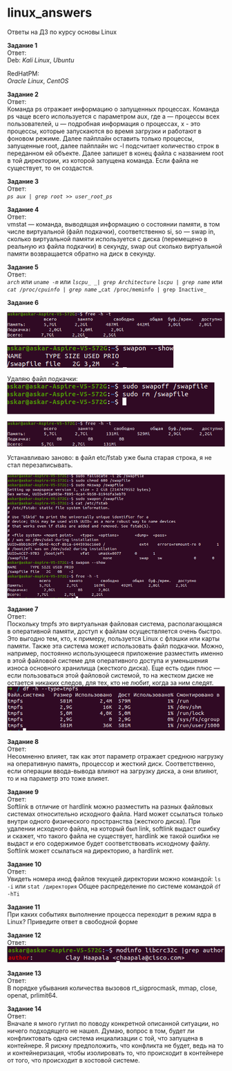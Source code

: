 # linux_answers
Ответы на ДЗ по курсу основы Linux

**Задание 1**  
Ответ:  
Deb:
_Kali Linux_, _Ubuntu_

RedHatPM:  
_Oracle Linux_, _CentOS_

**Задание 2**  
Ответ:  
Команда ps отражает информацию о запущенных процессах. Команда ps чаще всего используется с параметром aux, где a — процессы всех пользователей, u — подробная информация о процессах,  x - это процессы, которые запускаются во время загрузки и работают в фоновом режиме. Далее пайплайн оставить только процессы, запущенные root, далее пайплайн wc -l подсчитает количество строк в переданном ей объекте. Далее запишет в конец файла с названием root в той директории, из которой запущена команда. Если файла не существует, то он создастся.

**Задание 3**  
Ответ:  
_`ps aux | grep root >> user_root_ps`_

**Задание 4**  
Ответ:  
vmstat — команда, выводящая информацию о состоянии памяти, в том числе виртуальной (файл подкачки), соответственно  si, so — swap in,  сколько виртуальной памяти используется с диска (перемещено в реальную из файла подкачки) в секунду, swap out сколько виртуальной памяти возвращается обратно на диск в секунду.

**Задание 5**  
Ответ:  
_`arch`_ или _`uname -m`_ или _`lscpu_ _| grep Architecture`_
_`lscpu | grep name`_ или _`cat /proc/cpuinfo | grep name`_
_`cat /proc/meminfo | grep Inactive_`

**Задание 6**  

![Screenshot](1.png)

![Screenshot](2.png)

Удаляю файл подкачки:  
![Screenshot](3.png)

![Screenshot](4.png)

Устанавливаю заново: в файл etc/fstab уже была старая строка, я не стал перезаписывать.

![Screenshot](5.png)

**Задание 7**  
Ответ:  
Поскольку  tmpfs это виртуальная файловая система, располагающаяся в оперативной памяти, доступ к файлам осуществляется очень быстро. Это выгодно тем, кто, к примеру, пользуется Linux  с флэшки или карты памяти. Также эта система может использовать файл подкачки. Можно, например, постоянно использующееся приложение разместить именно в этой файловой системе для оперативного доступа и уменьшения износа основного хранилища (жесткого диска). Еще есть один плюс — если пользоваться этой файловой системой, то на жестком диске не остается никаких следов, для тех, кто не любит, когда за ним следят.
![Screenshot](7.png)

**Задание 8**  
Ответ:  
Несомненно влияет, так как этот параметр отражает среднюю нагрузку на оперативную память, процессор и жесткий диск. Соответственно, если операции ввода-вывода влияют на загрузку диска, а они влияют, то и на параметр это тоже влияет.

**Задание 9**  
Ответ:  
Softlink  в отличие от hardlink можно разместить на разных файловых системах относительно исходного файла.  Hard может ссылаться только внутри одного физического пространства (жесткого диска).
	При удалении исходного файла, на который был link, softlink выдаст ошибку и скажет, что такого файла не существует, hardlink же такой ошибки не выдаст и его содержимое будет соответствовать исходному файлу.
	Softlink может ссылаться на директорию, а hardlink нет.

**Задание 10**  
Ответ:  
Увидеть номера инод файлов текущей директории можно командой:
`ls -i` или `stat /директория`
Общее распределение по системе командой `df -hTi` 

**Задание 11**  
При каких событиях выполнение процесса переходит в режим ядра в Linux?
Приведите ответ в свободной форме

**Задание 12**  
Ответ:  
![Screenshot](6.png)

**Задание 13**  
Ответ:  
В порядке убывания количества вызовов rt_sigprocmask, mmap, close, openat, prlimit64.

**Задание 14**  
Ответ:  
Вначале я много гуглил по поводу конкретной описанной ситуации, но ничего подходящего не нашел. Думаю, вопрос в том, будет ли конфликтовать одна система инциализации с той, что запущена в контейнере. Я рискну предположить, что конфликта не будет, ведь на то и контейнеризация, чтобы изолировать то, что происходит в контейнере от того, что происходит в хостовой системе. 
